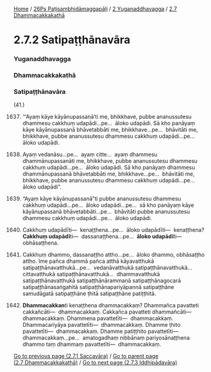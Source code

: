 
[Home](/) / [26Ps Paṭisambhidāmaggapāḷi](../../../26Ps.md) / [2 Yuganaddhavagga](../../2.md) / [2.7 Dhammacakkakathā](../2.7.md)

# 2.7.2 Satipaṭṭhānavāra

### Yuganaddhavagga

### Dhammacakkakathā

### Satipaṭṭhānavāra

(41.)

1637. “‘Ayaṃ kāye kāyānupassanā’ti me, bhikkhave, pubbe ananussutesu dhammesu cakkhuṃ udapādi…pe…  āloko udapādi. Sā kho panāyaṃ kāye kāyānupassanā bhāvetabbāti me, bhikkhave…pe…  bhāvitāti me, bhikkhave, pubbe ananussutesu dhammesu cakkhuṃ udapādi…pe…  āloko udapādi.

1638. Ayaṃ vedanāsu…pe…  ayaṃ citte…  ayaṃ dhammesu dhammānupassanāti me, bhikkhave, pubbe ananussutesu dhammesu cakkhuṃ udapādi…pe…  āloko udapādi. Sā kho panāyaṃ dhammesu dhammānupassanā bhāvetabbāti me, bhikkhave…pe…  bhāvitāti me, bhikkhave, pubbe ananussutesu dhammesu cakkhuṃ udapādi…pe…  āloko udapādi”.

1639. “Ayaṃ kāye kāyānupassanā”ti pubbe ananussutesu dhammesu cakkhuṃ udapādi…pe…  āloko udapādi…pe…  sā kho panāyaṃ kāye kāyānupassanā bhāvetabbāti…pe…  bhāvitāti pubbe ananussutesu dhammesu cakkhuṃ udapādi…pe…  āloko udapādi.

1640. Cakkhuṃ udapādīti—  kenaṭṭhena…pe…  āloko udapādīti—  kenaṭṭhena? **Cakkhuṃ udapādī**ti—  dassanaṭṭhena…pe…  **āloko udapādī**ti—  obhāsaṭṭhena.

1641. Cakkhuṃ dhammo, dassanaṭṭho attho…pe…  āloko dhammo, obhāsaṭṭho attho. Ime pañca dhammā pañca atthā kāyavatthukā satipaṭṭhānavatthukā…pe…  vedanāvatthukā satipaṭṭhānavatthukā…  cittavatthukā satipaṭṭhānavatthukā…  dhammavatthukā satipaṭṭhānavatthukā satipaṭṭhānārammaṇā satipaṭṭhānagocarā satipaṭṭhānasaṅgahitā satipaṭṭhānapariyāpannā satipaṭṭhāne samudāgatā satipaṭṭhāne ṭhitā satipaṭṭhāne patiṭṭhitā.

1642. **Dhammacakkan**ti kenaṭṭhena dhammacakkaṃ? Dhammañca pavatteti cakkañcāti—  dhammacakkaṃ. Cakkañca pavatteti dhammañcāti—  dhammacakkaṃ. Dhammena pavattetīti—  dhammacakkaṃ. Dhammacariyāya pavattetīti—  dhammacakkaṃ. Dhamme ṭhito pavattetīti—  dhammacakkaṃ. Dhamme patiṭṭhito pavattetīti—  dhammacakkaṃ…pe…  amatogadhaṃ nibbānaṃ pariyosānaṭṭhena dhammo taṃ dhammaṃ pavattetīti—  dhammacakkaṃ.

[Go to previous page (2.7.1 Saccavāra)](2.7.1.md) / [Go to parent page (2.7 Dhammacakkakathā)](../2.7.md) / [Go to next page (2.7.3 Iddhipādavāra)](2.7.3.md)


